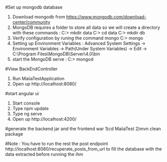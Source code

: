 #Set up mongodb database
1) Download mongodb from https://www.mongodb.com/download-center/community
2) MongoDB requires a folder to store all data so we will create a directory with these commands :
C:\> mkdir data
C:\> cd data
C:\> mkdir db
3) Verify configuration by runing the command mongo 
C:\> mongo
4) Setting up Environment Variables :
Advanced System Settings -> Environment Variables -> Path(Under System Variables) -> Edit -> C:\Program Files\MongoDB\Server\4.0\bin
5) start the MongoDB serve :
C:\> mongod 

#View BackEndController
1) Run MaiiaTestApplication
2) Open up http://localhost:8080/

#start angular ui
1) Start console
2) Type npm update
3) Type ng serve
2) Open up http://localhost:4200/

#generate the backend jar and the frontend war
1)cd MaiiaTest
2)mvn clean package

#Note : 
You have to run the rest the post endpoint http://localhost:8080/recuperate_posts_from_url to fill the database with the data extracted before running the ihm



